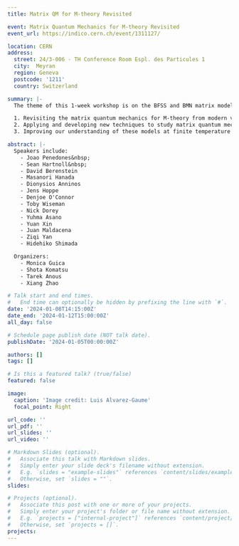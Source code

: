 ```yaml
---
title: Matrix QM for M-theory Revisited

event: Matrix Quantum Mechanics for M-theory Revisited
event_url: https://indico.cern.ch/event/1311127/

location: CERN
address:
  street: 24/3-006 - TH Conference Room Espl. des Particules 1 
  city:  Meyran
  region: Geneva
  postcode: '1211'
  country: Switzerland

summary: |- 
  The theme of this 1-week workshop is on the BFSS and BMN matrix models, DLCQ in string theory and M-theory, and new approaches to study matrix quantum mechanics, such as the quantum mechanics bootstrap. The goal of the workshop includes but is not limited to:

  1. Revisiting the matrix quantum mechanics for M-theory from modern viewpoints (AdS/CFT and flat-space holography).
  2. Applying and developing new techniques to study matrix quantum mechanics (bootstrap, Monte Carlo etc).
  3. Improving our understanding of these models at finite temperature and identifying promising directions for application to the physics of black holes.

abstract: |- 
  Speakers include:
    - Joao Penedones&nbsp;
    - Sean Hartnoll&nbsp;
    - David Berenstein
    - Masanori Hanada
    - Dionysios Anninos
    - Jens Hoppe
    - Denjoe O'Connor
    - Toby Wiseman
    - Nick Dorey
    - Yuhma Asano
    - Yuan Xin
    - Juan Maldacena
    - Ziqi Yan
    - Hidehiko Shimada

  Organizers: 
    - Monica Guica
    - Shota Komatsu
    - Tarek Anous
    - Xiang Zhao

# Talk start and end times.
#   End time can optionally be hidden by prefixing the line with `#`.
date: '2024-01-08T14:15:00Z'
date_end: '2024-01-12T15:00:00Z'
all_day: false

# Schedule page publish date (NOT talk date).
publishDate: '2024-01-05T00:00:00Z'

authors: []
tags: []

# Is this a featured talk? (true/false)
featured: false

image:
  caption: 'Image credit: Luis Alvarez-Gaume'
  focal_point: Right

url_code: ''
url_pdf: ''
url_slides: ''
url_video: ''

# Markdown Slides (optional).
#   Associate this talk with Markdown slides.
#   Simply enter your slide deck's filename without extension.
#   E.g. `slides = "example-slides"` references `content/slides/example-slides.md`.
#   Otherwise, set `slides = ""`.
slides:

# Projects (optional).
#   Associate this post with one or more of your projects.
#   Simply enter your project's folder or file name without extension.
#   E.g. `projects = ["internal-project"]` references `content/project/deep-learning/index.md`.
#   Otherwise, set `projects = []`.
projects:
---
```


